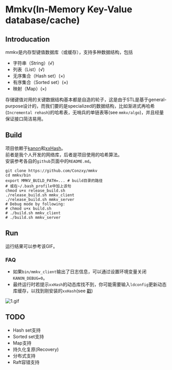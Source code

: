 # Mmkv(In-Memory Key-Value database/cache)
## Introducation
mmkv是内存型键值数据库（或缓存），支持多种数据结构，包括
* 字符串（String）(√)
* 列表（List）(√)
* 无序集合（Hash set）(×)
* 有序集合（Sorted set）(×)
* 映射（Map）(×)

存储键值对用的关键数据结构基本都是自造的轮子，这是由于STL是基于general-purpose设计的，而我们要的是specialized的数据结构，比如渐进式再哈希(`Incremental rehash`)的哈希表，无哨兵的单链表等(see `mmkv/algo`)，并且经量保证接口简洁易用。

## Build
项目依赖于[kanon](https://github.com/Conzxy/kanon)和[xxHash](https://github.com/Cyan4973/xxHash)。<br>
前者是我个人开发的网络库，后者是项目使用的哈希算法。<br>
安装参考各自的`github`页面中的`README.md`。<br>

```shell
git clone https://github.com/Conzxy/mmkv
cd mmkv/bin
export MMKV_BUILD_PATH=... # build目录的路径
# 或在~/.bash_profile中加上该句
chmod u+x release_build.sh
./release_build.sh mmkv_client
./release_build.sh mmkv_server
# Debug mode by following:
# chmod u+x build.sh
# ./build.sh mmkv_client
# ./build.sh mmkv_server
```

## Run
运行结果可以参考该GIF。<br>

### FAQ
* 如果`bin/mmkv_client`输出了日志信息，可以通过设置环境变量关闭`KANON_DEBUG=0`。
* 最终运行时若提示`xxHash`的动态库找不到，你可能需要输入`ldconfig`更新动态库缓存，以找到刚安装的`xxHash`(see [戳](https://stackoverflow.com/questions/480764/linux-error-while-loading-shared-libraries-cannot-open-shared-object-file-no-s))

![1.gif](https://s2.loli.net/2022/06/28/cB51DGmWg4APifl.gif)

## TODO
* Hash set支持
* Sorted set支持
* Map支持
* 持久化复原(Recovery)
* 分布式支持
* Raft容错支持
